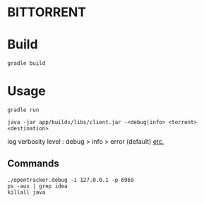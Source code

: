 # BITTORRENT

# Build
`gradle build`

# Usage
`gradle run`

`java -jar app/builds/libs/client.jar -<debug|info> <torrent> <destination>`

log verbosity level : debug > info > error (default)
[etc.](https://logging.apache.org/log4j/2.x/log4j-api/apidocs/index.html)

## Commands
```
./opentracker.debug -i 127.0.0.1 -p 6969
ps -aux | grep idea
killall java
```
